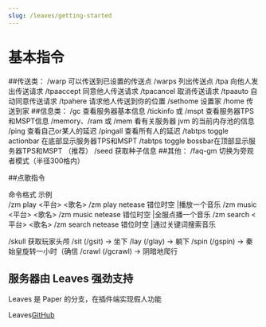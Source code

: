 ```yaml
---
slug: /leaves/getting-started
---
```


# 基本指令

##传送类：
/warp 可以传送到已设置的传送点
/warps 列出传送点
/tpa 向他人发出传送请求
/tpaaccept 同意他人传送请求
/tpacancel 取消传送请求
/tpaauto 自动同意传送请求
/tpahere 请求他人传送到你的位置
/sethome 设置家
/home 传送到家
##信息类：
/gc 查看服务器基本信息
/tickinfo 或 /mspt 查看服务器TPS和MSPT信息
/memory、/ram 或 /mem 看有关服务器 jvm 的当前内存池的信息
/ping 查看自己or某人的延迟
/pingall 查看所有人的延迟
/tabtps toggle actionbar 在底部显示服务器TPS和MSPT
/tabtps toggle bossbar在顶部显示服务器TPS和MSPT
（推荐）
/seed 获取种子信息
##其他：
/faq-gm 切换为旁观者模式（半径300格内）


##点歌指令

命令格式	示例	                      
/zm play <平台> <歌名>	/zm play netease 错位时空	   |播放一个音乐
/zm music <平台> <歌名>	/zm music netease 错位时空	 |全服点播一个音乐
/zm search <平台> <歌名>	/zm search netease 错位时空 |通过关键词搜索音乐

/skull 获取玩家头颅
/sit (/gsit) -> 坐下
/lay (/glay) -> 躺下 
/spin (/gspin) -> 秦始皇旋转一小时（确信
/crawl (/gcrawl) -> 阴暗地爬行


## 服务器由 Leaves 强劲支持

Leaves 是 Paper 的分支，在插件端实现假人功能

Leaves[GitHub](https://github.com/LeavesMC/Leaves)



